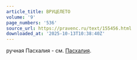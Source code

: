 ```yaml
---
article_title: ВРУЦЕЛЕТО
volume: '9'
page_numbers: '536'
source_url: https://pravenc.ru/text/155456.html
downloaded_at: '2025-10-13T10:38:40Z'
---
```


ручная Пасхалия - см. [Пасхалия](https://pravenc.ru/text/Пасхалия.html).
